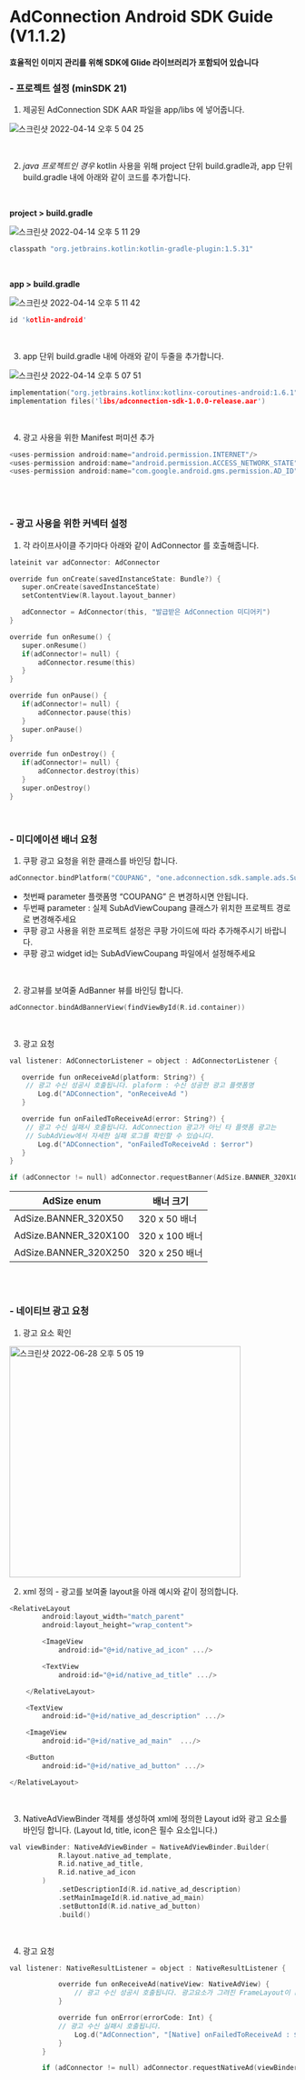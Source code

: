 # AdConnection Android SDK Guide (V1.1.2)

**효율적인 이미지 관리를 위해 SDK에 Glide 라이브러리가 포함되어 있습니다**

### -  프로젝트 설정  (minSDK 21)


1. 제공된 AdConnection SDK AAR 파일을 app/libs 에 넣어줍니다.

![스크린샷 2022-04-14 오후 5 04 25](https://user-images.githubusercontent.com/103635743/163358380-c78ad268-9905-415c-9ba4-9ebbed6040b9.png)

<br/>

2. *java 프로젝트인 경우* kotlin 사용을 위해 
project 단위 build.gradle과, app 단위 build.gradle 내에 아래와 같이 코드를 추가합니다.

<br/>

**project > build.gradle**

![스크린샷 2022-04-14 오후 5 11 29](https://user-images.githubusercontent.com/103635743/163358839-7cd7825f-05a4-407b-870b-cb5a261278b3.png)

```c
classpath "org.jetbrains.kotlin:kotlin-gradle-plugin:1.5.31"
```

<br/>

**app > build.gradle**

![스크린샷 2022-04-14 오후 5 11 42](https://user-images.githubusercontent.com/103635743/163358891-39560af3-e5e7-4618-b22a-48e1b55be636.png)

```c
id 'kotlin-android'
```

<br/>

3.  app 단위 build.gradle 내에 아래와 같이 두줄을 추가합니다.

![스크린샷 2022-04-14 오후 5 07 51](https://user-images.githubusercontent.com/103635743/163358540-e625c490-5da1-4c7a-9a9c-fbd43a7729eb.png)

```c
implementation("org.jetbrains.kotlinx:kotlinx-coroutines-android:1.6.1")
implementation files('libs/adconnection-sdk-1.0.0-release.aar')
```

<br/>

4. 광고 사용을 위한 Manifest  퍼미션 추가

```c
<uses-permission android:name="android.permission.INTERNET"/>
<uses-permission android:name="android.permission.ACCESS_NETWORK_STATE"/>
<uses-permission android:name="com.google.android.gms.permission.AD_ID" />
```


<br/><br/>



### - 광고 사용을 위한 커넥터 설정

1. 각 라이프사이클 주기마다 아래와 같이 AdConnector 를 호출해줍니다.

```c
lateinit var adConnector: AdConnector

override fun onCreate(savedInstanceState: Bundle?) {
   super.onCreate(savedInstanceState)
   setContentView(R.layout.layout_banner)

   adConnector = AdConnector(this, "발급받은 AdConnection 미디어키")
}

override fun onResume() {
   super.onResume()
   if(adConnector!= null) {
       adConnector.resume(this)
   }
}

override fun onPause() {
   if(adConnector!= null) {
       adConnector.pause(this)
   }
   super.onPause()
}

override fun onDestroy() {
   if(adConnector!= null) {
       adConnector.destroy(this)
   }
   super.onDestroy()
}
```

<br/>

### - 미디에이션 배너 요청

1. 쿠팡 광고 요청을 위한 클래스를 바인딩 합니다.

```c
adConnector.bindPlatform("COUPANG", "one.adconnection.sdk.sample.ads.SubAdViewCoupang")
```

- 첫번째 parameter 플랫폼명 “COUPANG” 은 변경하시면 안됩니다.
- 두번째 parameter : 실제 SubAdViewCoupang 클래스가 위치한 프로젝트 경로로 변경해주세요
- 쿠팡 광고 사용을 위한 프로젝트 설정은 쿠팡 가이드에 따라 추가해주시기 바랍니다.
- 쿠팡 광고 widget id는 SubAdViewCoupang 파일에서 설정해주세요

<br/>


2. 광고뷰를 보여줄 AdBanner 뷰를 바인딩 합니다.

```c
adConnector.bindAdBannerView(findViewById(R.id.container))
```

<br/>

3. 광고 요청

```c
val listener: AdConnectorListener = object : AdConnectorListener {

   override fun onReceiveAd(platform: String?) {
	// 광고 수신 성공시 호출됩니다. plaform : 수신 성공한 광고 플랫폼명
       Log.d("ADConnection", "onReceiveAd ")
   }

   override fun onFailedToReceiveAd(error: String?) {
	// 광고 수신 실패시 호출됩니다. AdConnection 광고가 아닌 타 플랫폼 광고는 
	// SubAdView에서 자세한 실패 로그를 확인할 수 있습니다.
       Log.d("ADConnection", "onFailedToReceiveAd : $error")
   }
}

if (adConnector != null) adConnector.requestBanner(AdSize.BANNER_320X100, listener)
```

|AdSize enum|배너 크기|
|---|---|
|AdSize.BANNER_320X50|320 x 50 배너|
|AdSize.BANNER_320X100|320 x 100 배너|
|AdSize.BANNER_320X250|320 x 250 배너|

<br/>
<br/>

### - 네이티브 광고 요청

1. 광고 요소 확인
<img width="407" alt="스크린샷 2022-06-28 오후 5 05 19" src="https://user-images.githubusercontent.com/103635743/176127792-3b928f4f-88c2-4ef1-84c1-7369d10d25ea.png">

<br/>

2. xml 정의 - 광고를 보여줄 layout을 아래 예시와 같이 정의합니다.

```c
<RelativeLayout
        android:layout_width="match_parent"
        android:layout_height="wrap_content">

        <ImageView
            android:id="@+id/native_ad_icon" .../>

        <TextView
            android:id="@+id/native_ad_title" .../>

    </RelativeLayout>

    <TextView
        android:id="@+id/native_ad_description" .../>

    <ImageView
        android:id="@+id/native_ad_main"  .../>

    <Button
        android:id="@+id/native_ad_button" .../>

</RelativeLayout>
```

<br/>

3. NativeAdViewBinder 객체를 생성하여 xml에 정의한 Layout id와 광고 요소를 바인딩 합니다.
   (Layout Id, title, icon은 필수 요소입니다.)

```c
val viewBinder: NativeAdViewBinder = NativeAdViewBinder.Builder(
            R.layout.native_ad_template,
            R.id.native_ad_title,
            R.id.native_ad_icon
        )
            .setDescriptionId(R.id.native_ad_description)
            .setMainImageId(R.id.native_ad_main)
            .setButtonId(R.id.native_ad_button)
            .build()
```

<br/>

4. 광고 요청

```c
val listener: NativeResultListener = object : NativeResultListener {

            override fun onReceiveAd(nativeView: NativeAdView) {
                // 광고 수신 성공시 호출됩니다. 광고요소가 그려진 FrameLayout이 return
            }

            override fun onError(errorCode: Int) {
	    	// 광고 수신 실패시 호출됩니다.
                Log.d("AdConnection", "[Native] onFailedToReceiveAd : $errorCode")
            }
        }

        if (adConnector != null) adConnector.requestNativeAd(viewBinder, listener)
```

<br/>
